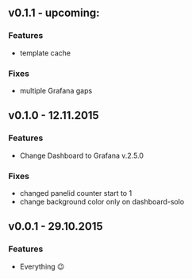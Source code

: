 ## v0.1.1 - upcoming:
### Features
- template cache

### Fixes
- multiple Grafana gaps

## v0.1.0 - 12.11.2015
### Features
- Change Dashboard to Grafana v.2.5.0

### Fixes
- changed panelid counter start to 1
- change background color only on dashboard-solo

## v0.0.1 - 29.10.2015
### Features
- Everything :wink:
